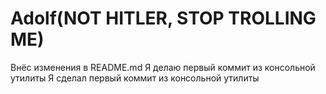 # Adolf(NOT HITLER, STOP TROLLING ME)
Внёс изменения в README.md
Я делаю первый коммит из консольной утилиты
Я сделал первый коммит из консольной утилиты

